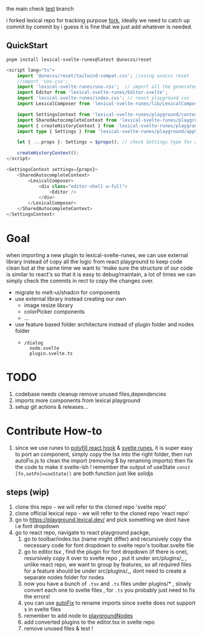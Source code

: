 the main check [test](https://github.com/zhihengGet/lexical-svelte/tree/test) branch

i forked lexical repo for tracking purpose [fork](<(https://github.com/zhihengGet/lexical)>), ideally we need to catch up commit by commit by i guess it is fine that we just add whatever is needed.

## QuickStart

```shell
pnpm install lexical-svelte-runes@latest @unocss/reset
```

```typescript
<script lang="ts">
	import '@unocss/reset/tailwind-compat.css'; //using unocss reset
	//import 'uno.css';
	import 'lexical-svelte-runes/uno.css';  // import all the generated classname, if you have uno or tailwind, you can ignore this
	import Editor from 'lexical-svelte-runes/Editor.svelte';
	import 'lexical-svelte-runes/index.css'; // react playground css
	import LexicalComposer from 'lexical-svelte-runes/lib/LexicalComposer.svelte';

	import SettingsContext from 'lexical-svelte-runes/playground/context/SettingsContext.svelte';
	import SharedAutocompleteContext from 'lexical-svelte-runes/playground/context/SharedAutocompleteContext.svelte';
	import { createHistoryContext } from 'lexical-svelte-runes/playground/context/SharedHistoryContext';
	import type { Settings } from 'lexical-svelte-runes/playground/appSettings';

	let { ...props }: Settings = $props(); // check Settings type for all the settings!

	createHistoryContext();
</script>

<SettingsContext settings={props}>
	<SharedAutocompleteContext>
		<LexicalComposer>
			<div class="editor-shell w-full">
				<Editor />
			</div>
		</LexicalComposer>
	</SharedAutocompleteContext>
</SettingsContext>


```

# Goal

when importing a new plugin to lexical-svelte-runes, we can use external library instead of copy all the logic from react playground to keep code clean but at the same time we want to 'make sure the structure of our code is similar to react's so that it is easy to debug/maintain, a lot of times we can simply check the commits in rect to copy the changes over.

- migrate to melt-ui/shadcn for components
- use external library instead creating our own
  - image resize library
  - colorPicker components
  - ...
- use feature based folder architecture instead of plugin folder and nodes folder
  - ```
    /dialog
      node.svelte
      plugin.svelte.ts
    ```

# TODO

1. codebase needs cleanup remove unused files,dependencies
2. imports more components from lexical playground
3. setup git actions & releases...

# Contribute How-to

1. since we use runes to [polyfill react hook](/react.d.ts) & [svelte runes](/src/react.svelte.ts), it is super easy to port an component, simply copy the tsx into the right folder, then run autoFix.js to clean the import (removing $ by renaming imports) then fix the code to make it svelte-ish ! remember the output of useState `const [fn,setFn]=useState()` are both function just like solidjs

## steps (wip)

1. clone this repo - we will refer to the cloned repo 'svelte repo'
2. clone official lexical repo - we will refer to the cloned repo 'react repo'
3. go to https://playground.lexical.dev/ and pick something we dont have i.e font dropdown
4. go to react repo, navigate to react playground packge,
   1. go to toolbar/index.tsx (name might differ) and recursively copy the necessary code for font dropdown to svelte repo's toolbar.svelte file
   2. go to editor.tsx , find the plugin for font dropdown (if there is one), resursively copy it over to svelte repo , put it under src/plugins/_ , unlike react repo, we want to group by features, so all required files for a feature should be under src/plugins/_, dont need to create a separate nodes folder for nodes
   3. now you have a bunch of `.tsx` and `.ts` files under plugins/\* , slowly convert each one to svelte files , for `.ts` you probably just need to fix the errors!
   4. you can use [autoFix](/autoFix.js) to rename imports since svelte does not support `$` in svelte files
   5. remember to add node to [playgroundNodes](/src/playground/PlaygroundNodes.ts)
   6. add converted plugins to the editor.tsx in svelte repo
   7. remove unused files & test !
